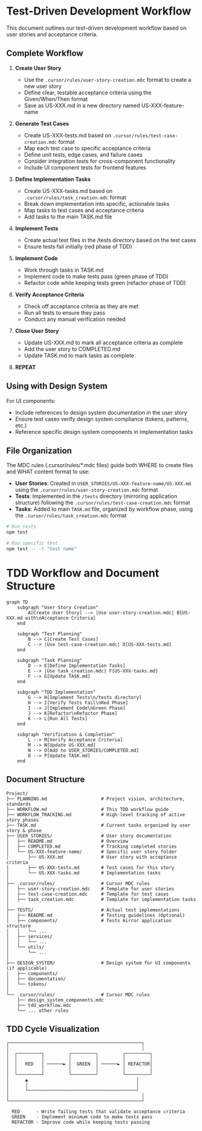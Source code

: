 # Test-Driven Development Workflow

This document outlines our test-driven development workflow based on user stories and acceptance criteria.

## Complete Workflow

1. **Create User Story**
   - Use the `.cursor/rules/user-story-creation.mdc` format to create a new user story
   - Define clear, testable acceptance criteria using the Given/When/Then format
   - Save as US-XXX.md in a new directory named US-XXX-feature-name

2. **Generate Test Cases**
   - Create US-XXX-tests.md based on `.cursor/rules/test-case-creation.mdc` format
   - Map each test case to specific acceptance criteria
   - Define unit tests, edge cases, and failure cases
   - Consider integration tests for cross-component functionality
   - Include UI component tests for frontend features

3. **Define Implementation Tasks**
   - Create US-XXX-tasks.md based on `.cursor/rules/task_creation.mdc` format
   - Break down implementation into specific, actionable tasks
   - Map tasks to test cases and acceptance criteria
   - Add tasks to the main TASK.md file

4. **Implement Tests**
   - Create actual test files in the /tests directory based on the test cases
   - Ensure tests fail initially (red phase of TDD)

5. **Implement Code**
   - Work through tasks in TASK.md
   - Implement code to make tests pass (green phase of TDD)
   - Refactor code while keeping tests green (refactor phase of TDD)

6. **Verify Acceptance Criteria**
   - Check off acceptance criteria as they are met
   - Run all tests to ensure they pass
   - Conduct any manual verification needed

7. **Close User Story**
   - Update US-XXX.md to mark all acceptance criteria as complete
   - Add the user story to COMPLETED.md
   - Update TASK.md to mark tasks as complete

8. **REPEAT**


## Using with Design System

For UI components:
- Include references to design system documentation in the user story
- Ensure test cases verify design system compliance (tokens, patterns, etc.)
- Reference specific design system components in implementation tasks

## File Organization

The MDC rules (.cursor/rules/*.mdc files) guide both WHERE to create files and WHAT content format to use:

- **User Stories**: Created in `USER_STORIES/US-XXX-feature-name/US-XXX.md` using the `.cursor/rules/user-story-creation.mdc` format
- **Tests**: Implemented in the `/tests` directory (mirroring application structure) following the `.cursor/rules/test-case-creation.mdc` format
- **Tasks**: Added to main `TASK.md` file, organized by workflow phase, using the `.cursor/rules/task_creation.mdc` format

```bash
# Run tests
npm test

# Run specific test
npm test -- -t "test name"
```

# TDD Workflow and Document Structure

```mermaid
graph TD
    subgraph "User Story Creation"
        A[Create User Story] --> |Use user-story-creation.mdc| B[US-XXX.md with\nAcceptance Criteria]
    end

    subgraph "Test Planning"
        B --> C[Create Test Cases]
        C --> |Use test-case-creation.mdc| D[US-XXX-tests.md]
    end

    subgraph "Task Planning"
        D --> E[Define Implementation Tasks]
        E --> |Use task_creation.mdc| F[US-XXX-tasks.md]
        F --> G[Update TASK.md]
    end

    subgraph "TDD Implementation"
        G --> H[Implement Tests\n/tests directory]
        H --> I[Verify Tests Fail\nRed Phase]
        I --> J[Implement Code\nGreen Phase]
        J --> K[Refactor\nRefactor Phase]
        K --> L[Run All Tests]
    end

    subgraph "Verification & Completion"
        L --> M[Verify Acceptance Criteria]
        M --> N[Update US-XXX.md]
        N --> O[Add to USER_STORIES/COMPLETED.md]
        O --> P[Update TASK.md]
    end
```

## Document Structure

```
Project/
├── PLANNING.md                    # Project vision, architecture, standards
├── WORKFLOW.md                    # This TDD workflow guide
├── WORKFLOW_TRACKING.md           # High-level tracking of active story phases
├── TASK.md                        # Current tasks organized by user story & phase
├── USER_STORIES/                  # User story documentation
│   ├── README.md                  # Overview
│   ├── COMPLETED.md               # Tracking completed stories
│   └── US-XXX-feature-name/       # Specific user story folder
│       ├── US-XXX.md              # User story with acceptance criteria
│       ├── US-XXX-tests.md        # Test cases for this story
│       └── US-XXX-tasks.md        # Implementation tasks
│
├── .cursor/rules/                 # Cursor MDC rules
│   ├── user-story-creation.mdc    # Template for user stories
│   ├── test-case-creation.mdc     # Template for test cases
│   ├── task_creation.mdc          # Template for implementation tasks
│
├── TESTS/                         # Actual test implementations
│   ├── README.md                  # Testing guidelines (Optional)
│   ├── components/                # Tests mirror application structure
│   │   └── ...
│   ├── services/
│   │   └── ...
│   └── utils/
│       └── ...
│
├── DESIGN_SYSTEM/                 # Design system for UI components (if applicable)
│   ├── components/
│   ├── documentation/
│   └── tokens/
│
└── .cursor/rules/                 # Cursor MDC rules
    ├── design_system_components.mdc
    ├── tdd_workflow.mdc
    └── ... other rules
```

## TDD Cycle Visualization

```
┌─────────────────────────────────────────────────┐
│                                                 │
│  ┌─────────┐         ┌─────────┐         ┌─────────┐
│  │         │         │         │         │         │
│  │   RED   │ ──────► │  GREEN  │ ──────► │ REFACTOR│
│  │         │         │         │         │         │
│  └─────────┘         └─────────┘         └─────────┘
│      ▲                                        │
│      │                                        │
│      └────────────────────────────────────────┘
│                                                 │
└─────────────────────────────────────────────────┘

  RED      - Write failing tests that validate acceptance criteria
  GREEN    - Implement minimum code to make tests pass
  REFACTOR - Improve code while keeping tests passing
```
